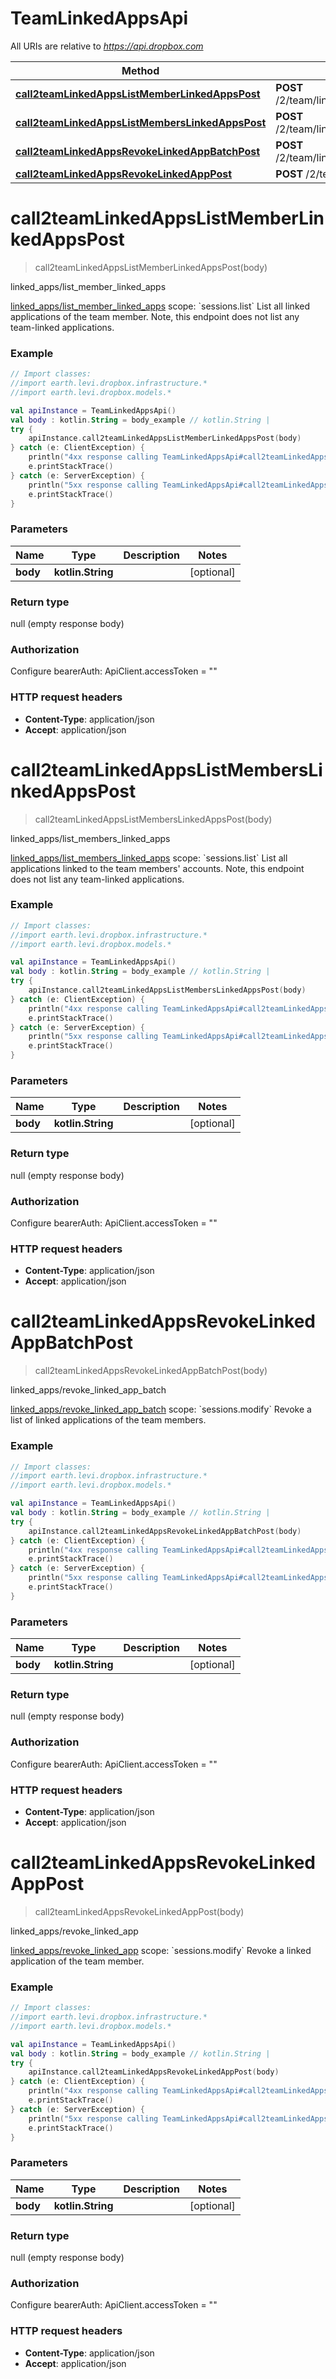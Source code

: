 # TeamLinkedAppsApi

All URIs are relative to *https://api.dropbox.com*

Method | HTTP request | Description
------------- | ------------- | -------------
[**call2teamLinkedAppsListMemberLinkedAppsPost**](TeamLinkedAppsApi.md#call2teamLinkedAppsListMemberLinkedAppsPost) | **POST** /2/team/linked_apps/list_member_linked_apps | linked_apps/list_member_linked_apps
[**call2teamLinkedAppsListMembersLinkedAppsPost**](TeamLinkedAppsApi.md#call2teamLinkedAppsListMembersLinkedAppsPost) | **POST** /2/team/linked_apps/list_members_linked_apps | linked_apps/list_members_linked_apps
[**call2teamLinkedAppsRevokeLinkedAppBatchPost**](TeamLinkedAppsApi.md#call2teamLinkedAppsRevokeLinkedAppBatchPost) | **POST** /2/team/linked_apps/revoke_linked_app_batch | linked_apps/revoke_linked_app_batch
[**call2teamLinkedAppsRevokeLinkedAppPost**](TeamLinkedAppsApi.md#call2teamLinkedAppsRevokeLinkedAppPost) | **POST** /2/team/linked_apps/revoke_linked_app | linked_apps/revoke_linked_app


<a name="call2teamLinkedAppsListMemberLinkedAppsPost"></a>
# **call2teamLinkedAppsListMemberLinkedAppsPost**
> call2teamLinkedAppsListMemberLinkedAppsPost(body)

linked_apps/list_member_linked_apps

[linked_apps/list_member_linked_apps](https://www.dropbox.com/developers/documentation/http/teams#team-linked_apps-list_member_linked_apps)  scope: &#x60;sessions.list&#x60;  List all linked applications of the team member. Note, this endpoint does not list any team-linked applications.

### Example
```kotlin
// Import classes:
//import earth.levi.dropbox.infrastructure.*
//import earth.levi.dropbox.models.*

val apiInstance = TeamLinkedAppsApi()
val body : kotlin.String = body_example // kotlin.String | 
try {
    apiInstance.call2teamLinkedAppsListMemberLinkedAppsPost(body)
} catch (e: ClientException) {
    println("4xx response calling TeamLinkedAppsApi#call2teamLinkedAppsListMemberLinkedAppsPost")
    e.printStackTrace()
} catch (e: ServerException) {
    println("5xx response calling TeamLinkedAppsApi#call2teamLinkedAppsListMemberLinkedAppsPost")
    e.printStackTrace()
}
```

### Parameters

Name | Type | Description  | Notes
------------- | ------------- | ------------- | -------------
 **body** | **kotlin.String**|  | [optional]

### Return type

null (empty response body)

### Authorization


Configure bearerAuth:
    ApiClient.accessToken = ""

### HTTP request headers

 - **Content-Type**: application/json
 - **Accept**: application/json

<a name="call2teamLinkedAppsListMembersLinkedAppsPost"></a>
# **call2teamLinkedAppsListMembersLinkedAppsPost**
> call2teamLinkedAppsListMembersLinkedAppsPost(body)

linked_apps/list_members_linked_apps

[linked_apps/list_members_linked_apps](https://www.dropbox.com/developers/documentation/http/teams#team-linked_apps-list_members_linked_apps)  scope: &#x60;sessions.list&#x60;  List all applications linked to the team members&#39; accounts. Note, this endpoint does not list any team-linked applications.

### Example
```kotlin
// Import classes:
//import earth.levi.dropbox.infrastructure.*
//import earth.levi.dropbox.models.*

val apiInstance = TeamLinkedAppsApi()
val body : kotlin.String = body_example // kotlin.String | 
try {
    apiInstance.call2teamLinkedAppsListMembersLinkedAppsPost(body)
} catch (e: ClientException) {
    println("4xx response calling TeamLinkedAppsApi#call2teamLinkedAppsListMembersLinkedAppsPost")
    e.printStackTrace()
} catch (e: ServerException) {
    println("5xx response calling TeamLinkedAppsApi#call2teamLinkedAppsListMembersLinkedAppsPost")
    e.printStackTrace()
}
```

### Parameters

Name | Type | Description  | Notes
------------- | ------------- | ------------- | -------------
 **body** | **kotlin.String**|  | [optional]

### Return type

null (empty response body)

### Authorization


Configure bearerAuth:
    ApiClient.accessToken = ""

### HTTP request headers

 - **Content-Type**: application/json
 - **Accept**: application/json

<a name="call2teamLinkedAppsRevokeLinkedAppBatchPost"></a>
# **call2teamLinkedAppsRevokeLinkedAppBatchPost**
> call2teamLinkedAppsRevokeLinkedAppBatchPost(body)

linked_apps/revoke_linked_app_batch

[linked_apps/revoke_linked_app_batch](https://www.dropbox.com/developers/documentation/http/teams#team-linked_apps-revoke_linked_app_batch)  scope: &#x60;sessions.modify&#x60;  Revoke a list of linked applications of the team members.

### Example
```kotlin
// Import classes:
//import earth.levi.dropbox.infrastructure.*
//import earth.levi.dropbox.models.*

val apiInstance = TeamLinkedAppsApi()
val body : kotlin.String = body_example // kotlin.String | 
try {
    apiInstance.call2teamLinkedAppsRevokeLinkedAppBatchPost(body)
} catch (e: ClientException) {
    println("4xx response calling TeamLinkedAppsApi#call2teamLinkedAppsRevokeLinkedAppBatchPost")
    e.printStackTrace()
} catch (e: ServerException) {
    println("5xx response calling TeamLinkedAppsApi#call2teamLinkedAppsRevokeLinkedAppBatchPost")
    e.printStackTrace()
}
```

### Parameters

Name | Type | Description  | Notes
------------- | ------------- | ------------- | -------------
 **body** | **kotlin.String**|  | [optional]

### Return type

null (empty response body)

### Authorization


Configure bearerAuth:
    ApiClient.accessToken = ""

### HTTP request headers

 - **Content-Type**: application/json
 - **Accept**: application/json

<a name="call2teamLinkedAppsRevokeLinkedAppPost"></a>
# **call2teamLinkedAppsRevokeLinkedAppPost**
> call2teamLinkedAppsRevokeLinkedAppPost(body)

linked_apps/revoke_linked_app

[linked_apps/revoke_linked_app](https://www.dropbox.com/developers/documentation/http/teams#team-linked_apps-revoke_linked_app)  scope: &#x60;sessions.modify&#x60;  Revoke a linked application of the team member.

### Example
```kotlin
// Import classes:
//import earth.levi.dropbox.infrastructure.*
//import earth.levi.dropbox.models.*

val apiInstance = TeamLinkedAppsApi()
val body : kotlin.String = body_example // kotlin.String | 
try {
    apiInstance.call2teamLinkedAppsRevokeLinkedAppPost(body)
} catch (e: ClientException) {
    println("4xx response calling TeamLinkedAppsApi#call2teamLinkedAppsRevokeLinkedAppPost")
    e.printStackTrace()
} catch (e: ServerException) {
    println("5xx response calling TeamLinkedAppsApi#call2teamLinkedAppsRevokeLinkedAppPost")
    e.printStackTrace()
}
```

### Parameters

Name | Type | Description  | Notes
------------- | ------------- | ------------- | -------------
 **body** | **kotlin.String**|  | [optional]

### Return type

null (empty response body)

### Authorization


Configure bearerAuth:
    ApiClient.accessToken = ""

### HTTP request headers

 - **Content-Type**: application/json
 - **Accept**: application/json

